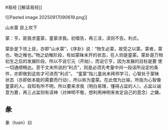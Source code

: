 #易经 [[解读易经]]

![[Pasted image 20250917090619.png]]

山水蒙  艮上坎下

蒙：亨。匪我求童蒙，童蒙求我。初噬告，再三渎，渎则不告。利贞。

蒙卦是下坎上艮，亦即“山水蒙”，《序卦》说：“物生必蒙，故受之以蒙。蒙者，蒙也，物之稚也。”物之幼稚阶段，有如蒙昧未开的状态，在人则是童蒙。蒙卦是万物初生之后的发展阶段，所以不说它元（开始），而说它亨，因为发展的目标是要
使一切通顺畅达。至于文末所说的“利贞”，则是必须先考量中间一段话所设定的条件，亦即做到这些才可进而“利贞”。
“童蒙”指儿童尚未拜师学习，心智处于蒙昧状态（亦即依本能的需要而行动），所以称为童蒙。在此借为比喻，所指为心智像童蒙的人。自知有所不明，所以要来求我（明白易理，懂得占盆的人）。占盆以诚意为要，再三占盆则有读神（对神明不敬，想利用神明来肯定自己的意念）之嫌。

## 彖
彖（tuan）曰






















































